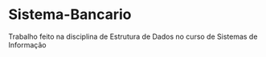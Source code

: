 # Sistema-Bancario
Trabalho feito na disciplina de Estrutura de Dados no curso de Sistemas de Informação
